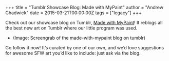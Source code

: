 +++
title = "Tumblr Showcase Blog: Made with MyPaint"
author = "Andrew Chadwick"
date = 2015-03-21T00:00:00Z
tags = ["legacy"]
+++

Check out our showcase blog on Tumblr, [Made with MyPaint](http://made-with-mypaint.tumblr.com/)!
It reblogs all the best new art on Tumblr where our little program was used.
* (Image: Screengrab of the made-with-mypaint blog on tumblr)

Go follow it now! It’s curated by one of our own, and we’d love suggestions for
awesome SFW art you’d like to include: just ask via the blog.

